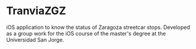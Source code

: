 # TranviaZGZ
iOS application to know the status of Zaragoza streetcar stops. Developed as a group work for the iOS course of the master's degree at the Universidad San Jorge.
